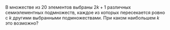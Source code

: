 В множестве из 20 элементов выбраны $2k+1$ различных семиэлементных подмножеств, 
каждое из которых пересекается ровно с $k$ другими выбранными подмножествами. 
При каком наибольшем $k$ это возможно?